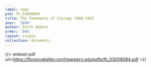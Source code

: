```yaml
---
label: nope
pid: fk_03009084
title: The Tenements of Chicago 1908-1935
year: '1936'
author: Edith Abbott
order: '094'
layout: single
collection: documents
---
```



{{< embed-pdf url=https://florencekelley.northwestern.edu/pdfs/fk_03009084.pdf >}}